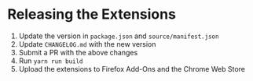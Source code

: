 # Releasing the Extensions

1. Update the version in `package.json` and `source/manifest.json`
1. Update `CHANGELOG.md` with the new version
1. Submit a PR with the above changes
1. Run `yarn run build`
1. Upload the extensions to Firefox Add-Ons and the Chrome Web Store